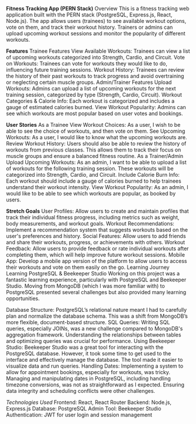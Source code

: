 **Fitness Tracking App (PERN Stack)**
Overview
This is a fitness tracking web application built with the PERN stack (PostgreSQL, Express.js, React, Node.js). The app allows users (trainees) to see available workout options, vote on them, and track their workout history. Trainers or admins can upload upcoming workout sessions and monitor the popularity of different workouts.

**Features**
Trainee Features
View Available Workouts: Trainees can view a list of upcoming workouts categorized into Strength, Cardio, and Circuit.
Vote on Workouts: Trainees can vote for workouts they would like to do, influencing future training sessions.
Workout History: Trainees can review the history of their past workouts to track progress and avoid overtraining or neglecting certain muscle groups.
Admin/Trainer Features
Upload Workouts: Admins can upload a list of upcoming workouts for the next training session, categorized by type (Strength, Cardio, Circuit).
Workout Categories & Calorie Info: Each workout is categorized and includes a gauge of estimated calories burned.
View Workout Popularity: Admins can see which workouts are most popular based on user votes and bookings.

**User Stories**
As a Trainee
View Workout Choices: As a user, I wish to be able to see the choice of workouts, and then vote on them.
See Upcoming Workouts: As a user, I would like to know what the upcoming workouts are.
Review Workout History: Users should also be able to review the history of workouts from previous classes. This allows them to track their focus on muscle groups and ensure a balanced fitness routine.
As a Trainer/Admin
Upload Upcoming Workouts: As an admin, I want to be able to upload a list of workouts for the following training session. These workouts will be categorized into Strength, Cardio, and Circuit.
Include Calorie Burn Info: Each workout should include a gauge of calories burned to help trainees understand their workout intensity.
View Workout Popularity: As an admin, I would like to be able to see which workouts are popular, as booked by users.

**Stretch Goals**
User Profiles: Allow users to create and maintain profiles that track their individual fitness progress, including metrics such as weight, body measurements, and workout goals.
Workout Recommendations: Implement a recommendation system that suggests workouts based on the user's preferences and history.
Social Features: Allow users to add friends and share their workouts, progress, or achievements with others.
Workout Feedback: Allow users to provide feedback or rate individual workouts after completing them, which will help improve future workout sessions.
Mobile App: Develop a mobile app version of the platform to allow users to access their workouts and vote on them easily on the go.
Learning Journey
Learning PostgreSQL & Beekeeper Studio
Working on this project was a fantastic learning experience, particularly with PostgreSQL and Beekeeper Studio. Moving from MongoDB (which I was more familiar with) to PostgreSQL presented several challenges but also provided many learning opportunities.

Database Structure: PostgreSQL’s relational nature meant I had to carefully plan and normalize the database schema. This was a shift from MongoDB’s more flexible, document-based structure.
SQL Queries: Writing SQL queries, especially JOINs, was a new challenge compared to MongoDB's aggregation framework. Understanding the relationships between tables and optimizing queries was crucial for performance.
Using Beekeeper Studio: Beekeeper Studio was a great tool for interacting with the PostgreSQL database. However, it took some time to get used to the interface and effectively manage the database. The tool made it easier to visualize data and run queries.
Handling Dates: Implementing a system to allow for appointment bookings, especially for workouts, was tricky. Managing and manipulating dates in PostgreSQL, including handling timezone conversions, was not as straightforward as I expected. Ensuring data integrity and scheduling conflicts were other challenges.


*Technologies Used*
Frontend: React, React Router
Backend: Node.js, Express.js
Database: PostgreSQL
Admin Tool: Beekeeper Studio
Authentication: JWT for user login and session management


